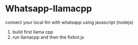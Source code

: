 # Whatsapp-llamacpp
connect your local llm with whatsapp using javascript (nodejs)

1. build first llama cpp
2. run llamacpp and then the fixbot.js
